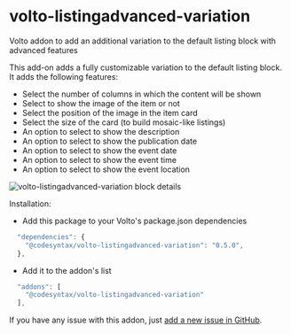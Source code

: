 # volto-listingadvanced-variation

Volto addon to add an additional variation to the default listing block with advanced features

This add-on adds a fully customizable variation to the default listing block. It adds the following features:

- Select the number of columns in which the content will be shown
- Select to show the image of the item or not
- Select the position of the image in the item card
- Select the size of the card (to build mosaic-like listings)
- An option to select to show the description
- An option to select to show the publication date
- An option to select to show the event date
- An option to select to show the event time
- An option to select to show the event location

![volto-listingadvanced-variation block details](https://github.com/rnunez80/volto-listingadvanced-variation/blob/main/Screenshot%202022-10-24%20at%2012.28.49%20PM.png?raw=true)

Installation:

- Add this package to your Volto's package.json dependencies

```javascript
  "dependencies": {
    "@codesyntax/volto-listingadvanced-variation": "0.5.0",
  },
```

- Add it to the addon's list

```javascript
  "addons": [
    "@codesyntax/volto-listingadvanced-variation"
  ],
```

If you have any issue with this addon, just [add a new issue in GitHub](https://github.com/codesyntax/volto-listingadvanced-block).

